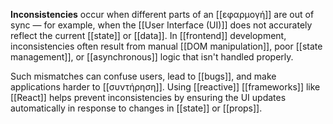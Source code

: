 **Inconsistencies** occur when different parts of an [[εφαρμογή]] are out of sync — for example, when the [[User Interface (UI)]] does not accurately reflect the current [[state]] or [[data]]. In [[frontend]] development, inconsistencies often result from manual [[DOM manipulation]], poor [[state management]], or [[asynchronous]] logic that isn't handled properly.

Such mismatches can confuse users, lead to [[bugs]], and make applications harder to [[συντήρηση]]. Using [[reactive]] [[frameworks]] like [[React]] helps prevent inconsistencies by ensuring the UI updates automatically in response to changes in [[state]] or [[props]].